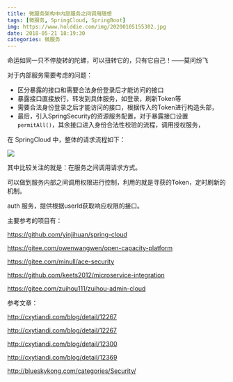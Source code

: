 ```yaml
---
title: 微服务架构中内部服务之间调用随想
tags: [微服务, SpringCloud, SpringBoot]
img: https://www.holddie.com/img/20200105155302.jpg
date: 2018-05-21 18:19:30
categories: 微服务
---
```


命运如同一只不停旋转的陀螺，可以扭转它的，只有它自己！——莫问纷飞



对于内部服务需要考虑的问题：

- 区分暴露的接口和需要合法身份登录后才能访问的接口
- 暴露接口直接放行，转发到具体服务，如登录，刷新Token等
- 需要合法身份登录之后才能访问的接口，根据传入的Token进行构造头部，
- 最后，引入SpringSecurity的资源服务配置，对于暴露接口设置`permitAll()`，其余接口进入身份合法性校验的流程，调用授权服务，

在 SpringCloud 中，整体的请求流程如下：

![](https://www.holddie.com/img/20200105155512.jpg)

其中比较关注的就是：在服务之间调用请求方式。

可以做到服务内部之间调用权限进行控制，利用的就是寻获的Token，定时刷新的机制。

auth 服务，提供根据userId获取响应权限的接口。





主要参考的项目有：

https://github.com/yinjihuan/spring-cloud

https://gitee.com/owenwangwen/open-capacity-platform

https://gitee.com/minull/ace-security

https://github.com/keets2012/microservice-integration

https://gitee.com/zuihou111/zuihou-admin-cloud



参考文章：

http://cxytiandi.com/blog/detail/12267

http://cxytiandi.com/blog/detail/12267

http://cxytiandi.com/blog/detail/12300

http://cxytiandi.com/blog/detail/12369

http://blueskykong.com/categories/Security/

